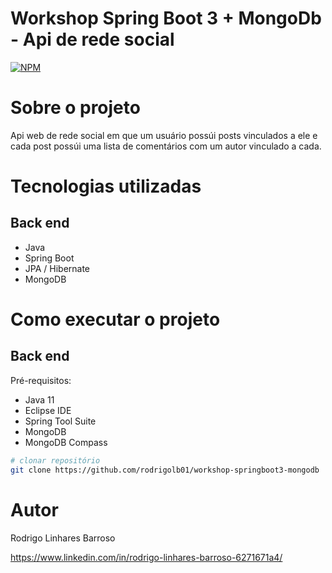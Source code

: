 # Workshop Spring Boot 3 + MongoDb - Api de rede social
[![NPM](https://img.shields.io/npm/l/react)](https://github.com/rodrigolb01/workshop-springboot3-mongodb/blob/main/LICENSE) 

# Sobre o projeto

Api web de rede social em que um usuário possúi posts vinculados a ele e cada post possúi uma lista de comentários com um autor vinculado a cada.

# Tecnologias utilizadas
## Back end
- Java
- Spring Boot
- JPA / Hibernate
- MongoDB

# Como executar o projeto

## Back end
Pré-requisitos: 
- Java 11
- Eclipse IDE
- Spring Tool Suite
- MongoDB
- MongoDB Compass

```bash
# clonar repositório
git clone https://github.com/rodrigolb01/workshop-springboot3-mongodb

```

# Autor

Rodrigo Linhares Barroso

https://www.linkedin.com/in/rodrigo-linhares-barroso-6271671a4/
